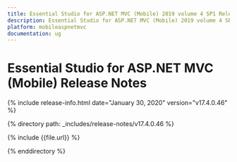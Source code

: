 ```yaml
---
title: Essential Studio for ASP.NET MVC (Mobile) 2019 volume 4 SP1 Release Notes  
description: Essential Studio for ASP.NET MVC (Mobile) 2019 volume 4 SP1 Release Notes  
platform: mobileaspnetmvc
documentation: ug
---
```


# Essential Studio for ASP.NET MVC (Mobile)  Release Notes  

{% include release-info.html date="January 30, 2020"  version="v17.4.0.46" %} 


{% directory path: _includes/release-notes/v17.4.0.46 %}

{% include {{file.url}} %}

{% enddirectory %}
